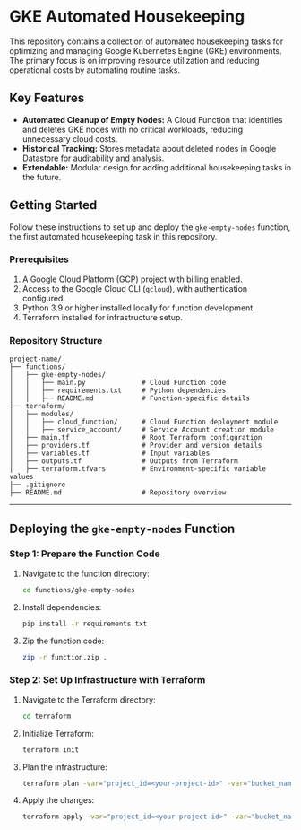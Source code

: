# GKE Automated Housekeeping

This repository contains a collection of automated housekeeping tasks for optimizing and managing Google Kubernetes Engine (GKE) environments. The primary focus is on improving resource utilization and reducing operational costs by automating routine tasks.

## Key Features

- **Automated Cleanup of Empty Nodes:**
  A Cloud Function that identifies and deletes GKE nodes with no critical workloads, reducing unnecessary cloud costs.
- **Historical Tracking:**
  Stores metadata about deleted nodes in Google Datastore for auditability and analysis.
- **Extendable:**
  Modular design for adding additional housekeeping tasks in the future.

## Getting Started

Follow these instructions to set up and deploy the `gke-empty-nodes` function, the first automated housekeeping task in this repository.

### Prerequisites

1. A Google Cloud Platform (GCP) project with billing enabled.
2. Access to the Google Cloud CLI (`gcloud`), with authentication configured.
3. Python 3.9 or higher installed locally for function development.
4. Terraform installed for infrastructure setup.

### Repository Structure

```
project-name/
├── functions/
│   ├── gke-empty-nodes/
│   │   ├── main.py              # Cloud Function code
│   │   ├── requirements.txt     # Python dependencies
│   │   ├── README.md            # Function-specific details
├── terraform/
│   ├── modules/
│   │   ├── cloud_function/      # Cloud Function deployment module
│   │   ├── service_account/     # Service Account creation module
│   ├── main.tf                  # Root Terraform configuration
│   ├── providers.tf             # Provider and version details
│   ├── variables.tf             # Input variables
│   ├── outputs.tf               # Outputs from Terraform
│   ├── terraform.tfvars         # Environment-specific variable values
├── .gitignore
├── README.md                    # Repository overview
```

---

## Deploying the `gke-empty-nodes` Function

### Step 1: Prepare the Function Code

1. Navigate to the function directory:
   ```bash
   cd functions/gke-empty-nodes
   ```
2. Install dependencies:
   ```bash
   pip install -r requirements.txt
   ```
3. Zip the function code:
   ```bash
   zip -r function.zip .
   ```

### Step 2: Set Up Infrastructure with Terraform

1. Navigate to the Terraform directory:
   ```bash
   cd terraform
   ```
2. Initialize Terraform:
   ```bash
   terraform init
   ```
3. Plan the infrastructure:
   ```bash
   terraform plan -var="project_id=<your-project-id>" -var="bucket_name=<bucket-name>"
   ```
4. Apply the changes:
   ```bash
   terraform apply -var="project_id=<your-project-id>" -var="bucket_name=<bucket-name>"
   ```



